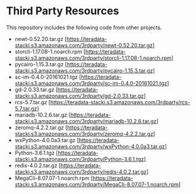 # Third Party Resources

This repository includes the following code from other projects.

* newt-0.52.20.tar.gz [https://teradata-stacki.s3.amazonaws.com/3rdparty/newt-0.52.20.tar.gz]
* storcli-1.17.08-1.noarch.rpm [https://teradata-stacki.s3.amazonaws.com/3rdparty/storcli-1.17.08-1.noarch.rpm]
* pycairo-1.15.3.tar.gz [https://teradata-stacki.s3.amazonaws.com/3rdparty/pycairo-1.15.3.tar.gz]
* sc-im-0.4.0-20161021.tgz [https://teradata-stacki.s3.amazonaws.com/3rdparty/sc-im-0.4.0-20161021.tgz]
* gd-2.0.33.tar.gz [https://teradata-stacki.s3.amazonaws.com/3rdparty/gd-2.0.33.tar.gz]
* rcs-5.7.tar.gz [https://teradata-stacki.s3.amazonaws.com/3rdparty/rcs-5.7.tar.gz]
* mariadb-10.2.6.tar.gz [https://teradata-stacki.s3.amazonaws.com/3rdparty/mariadb-10.2.6.tar.gz]
* zeromq-4.2.2.tar.gz [https://teradata-stacki.s3.amazonaws.com/3rdparty/zeromq-4.2.2.tar.gz]
* wxPython-4.0.0a3.tar.gz [https://teradata-stacki.s3.amazonaws.com/3rdparty/wxPython-4.0.0a3.tar.gz]
* Python-3.6.1.tgz [https://teradata-stacki.s3.amazonaws.com/3rdparty/Python-3.6.1.tgz]
* redis-4.0.2.tar.gz [https://teradata-stacki.s3.amazonaws.com/3rdparty/redis-4.0.2.tar.gz]
* MegaCli-8.07.07-1.noarch.rpm [https://teradata-stacki.s3.amazonaws.com/3rdparty/MegaCli-8.07.07-1.noarch.rpm]
